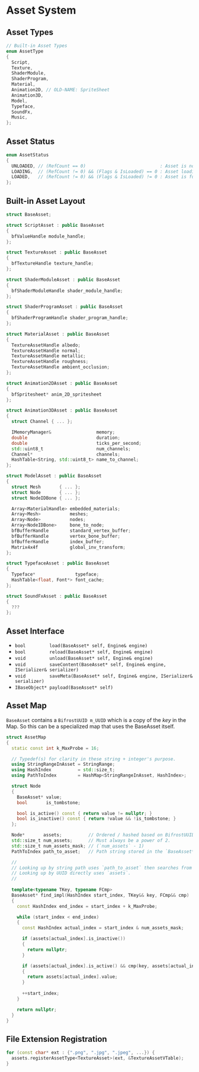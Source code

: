 # Asset System

## Asset Types

```cpp
// Built-in Asset Types
enum AssetType
{
  Script,
  Texture,
  ShaderModule,
  ShaderProgram,
  Material,
  Animation2D, // OLD-NAME: SpriteSheet
  Animation3D,
  Model,
  Typeface,
  SoundFx,
  Music,
};
```

## Asset Status

```cpp
enum AssetStatus
{
  UNLOADED, // (RefCount == 0)                            : Asset is not loaded.
  LOADING,  // (RefCount != 0) && (Flags & IsLoaded) == 0 : Asset loading on background thread.
  LOADED,   // (RefCount != 0) && (Flags & IsLoaded) != 0 : Asset is fully loaded.
};
```

## Built-in Asset Layout

```cpp
struct BaseAsset;

struct ScriptAsset : public BaseAsset
{
  bfValueHandle module_handle;
};

struct TextureAsset : public BaseAsset
{
  bfTextureHandle texture_handle;
};

struct ShaderModuleAsset : public BaseAsset
{
  bfShaderModuleHandle shader_module_handle;
};

struct ShaderProgramAsset : public BaseAsset
{
  bfShaderProgramHandle shader_program_handle;
};

struct MaterialAsset : public BaseAsset
{
  TextureAssetHandle albedo;
  TextureAssetHandle normal;
  TextureAssetHandle metallic;
  TextureAssetHandle roughness;
  TextureAssetHandle ambient_occlusion;
};

struct Animation2DAsset : public BaseAsset
{
  bfSpritesheet* anim_2D_spritesheet
};

struct Animation3DAsset : public BaseAsset
{
  struct Channel { ... };

  IMemoryManager&                 memory;
  double                          duration;
  double                          ticks_per_second;
  std::uint8_t                    num_channels;
  Channel*                        channels;
  HashTable<String, std::uint8_t> name_to_channel;
};

struct ModelAsset : public BaseAsset
{
  struct Mesh       { ... };
  struct Node       { ... };
  struct NodeIDBone { ... };

  Array<MaterialHandle> embedded_materials;
  Array<Mesh>           meshes;
  Array<Node>           nodes;
  Array<NodeIDBone>     bone_to_node;
  bfBufferHandle        standard_vertex_buffer;
  bfBufferHandle        vertex_bone_buffer;
  bfBufferHandle        index_buffer;
  Matrix4x4f            global_inv_transform;
};

struct TypefaceAsset : public BaseAsset
{
  Typeface*               typeface;
  HashTable<float, Font*> font_cache; 
};

struct SoundFxAsset : public BaseAsset
{
  ???
};
```

## Asset Interface

- `bool         load(BaseAsset* self, Engine& engine)`
- `bool         reload(BaseAsset* self, Engine& engine)`
- `void         unload(BaseAsset* self, Engine& engine)`
- `void         saveContent(BaseAsset* self, Engine& engine, ISerializer& serializer)`
- `void         saveMeta(BaseAsset* self, Engine& engine, ISerializer& serializer)`
- `IBaseObject* payload(BaseAsset* self)`

## Asset Map

`BaseAsset` contains a `BifrostUUID m_UUID` which
is a copy of the _key_ in the Map. So this can be a specialized map
that uses the BaseAsset itself.

```cpp
struct AssetMap
{
  static const int k_MaxProbe = 16;

  // Typedef(s) for clarity in these string + integer's purpose.
  using StringRangeInAsset = StringRange;
  using HashIndex          = std::size_t;
  using PathToIndex        = HashMap<StringRangeInAsset, HashIndex>;

  struct Node
  {
    BaseAsset* value;
    bool       is_tombstone;

    bool is_active() const { return value != nullptr; }
    bool is_inactive() const { return !value && !is_tombstone; }
  };

  Node*       assets;          // Ordered / hashed based on BifrostUUID.
  std::size_t num_assets;      // Must always be a power of 2.
  std::size_t num_assets_mask; // (`num_assets` - 1)
  PathToIndex path_to_asset;   // Path string stored in the `BaseAsset*`

  //
  // Looking up by string path uses `path_to_asset` then searches from the found index.
  // Looking up by UUID directly uses `assets`.
  //
  
  template<typename TKey, typename FCmp>
  BaseAsset* find_impl(HashIndex start_index, TKey&& key, FCmp&& cmp)
  {
    const HashIndex end_index = start_index + k_MaxProbe;

    while (start_index < end_index)
    {
      const HashIndex actual_index = start_index & num_assets_mask;

      if (assets[actual_index].is_inactive())
      {
        return nullptr;
      }

      if (assets[actual_index].is_active() && cmp(key, assets[actual_index].value))
      {
        return assets[actual_index].value;
      }
      
      ++start_index;
    }

    return nullptr;
  }
}
```

## File Extension Registration

```cpp
for (const char* ext : {".png", ".jpg", ".jpeg", ...}) {
  assets.registerAssetType<TextureAsset>(ext, &TextureAssetVTable);
}
```
